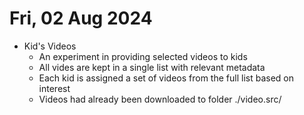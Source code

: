 # Fri, 02 Aug 2024
- Kid's Videos
  - An experiment in providing selected videos to kids
  - All vides are kept in a single list with relevant metadata
  - Each kid is assigned a set of videos from the full list based on interest
  - Videos had already been downloaded to folder ./video.src/
